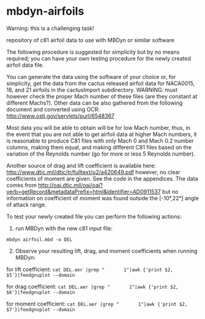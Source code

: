 # mbdyn-airfoils
Warning: this is a challenging task!

repository of c81 airfoil data to use with MBDyn or similar software

The following procedure is suggested for simplicity but by no means required; you can have your own testing procedure for the newly created airfoil data file.

You can generate the data using the software of your choice or, for simplicity, get the data from the cactus released airfoil data for NACA0015, 18, and 21 airfoils in the cactusImport subdirectory. WARNING: must however check the proper Mach number of these files (are they constant at different Machs?). Other data can be also gathered from the following document and converted using OCR: http://www.osti.gov/servlets/purl/6548367

Most data you will be able to obtain will be for low Mach number, thus, in the event that you are not able to get airfoil data at higher Mach numbers, it is reasonable to produce C81 files with only Mach 0 and Mach 0.2 number columns, making them equal, and making different C81 files based on the variation of the Reynolds number (go for more or less 5 Reynolds number).

Another source of drag and lift coefficient is available here: http://www.dtic.mil/dtic/tr/fulltext/u2/a420649.pdf however, no clear coefficients of moment are given. See the code in the appendices. The data comes from http://oai.dtic.mil/oai/oai?verb=getRecord&metadataPrefix=html&identifier=AD0911537 but no information on coefficient of moment was found outside the [-10°,22°] angle of attack range.

To test your newly created file you can perform the following actions:

1. run MBDyn with the new c81 input file:

  `mbdyn airfoil.mbd -o DEL`
  
2.  Observe your resulting lift, drag, and moment coefficients when running MBDyn:

  for lift coefficient:  `cat DEL.aer |grep "       1"|awk {'print $2, $5'}|feedgnuplot --domain`
  
  for drag coefficient:  `cat DEL.aer |grep "       1"|awk {'print $2, $6'}|feedgnuplot --domain`
  
  for moment coefficient:  `cat DEL.aer |grep "       1"|awk {'print $2, $7'}|feedgnuplot --domain`
